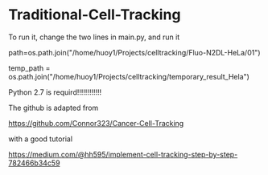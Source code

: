 # Traditional-Cell-Tracking
To run it, change the two lines in main.py, and run it

path=os.path.join("/home/huoy1/Projects/celltracking/Fluo-N2DL-HeLa/01")

temp_path = os.path.join("/home/huoy1/Projects/celltracking/temporary_result_Hela")


Python 2.7 is requird!!!!!!!!!!!!


The github is adapted from

https://github.com/Connor323/Cancer-Cell-Tracking

with a good tutorial

https://medium.com/@hh595/implement-cell-tracking-step-by-step-782466b34c59

